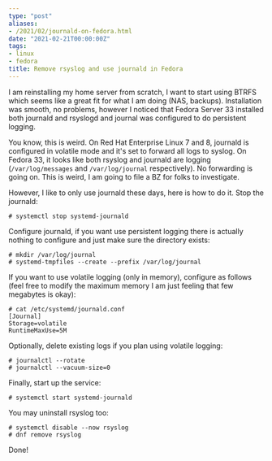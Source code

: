 ```yaml
---
type: "post"
aliases:
- /2021/02/journald-on-fedora.html
date: "2021-02-21T00:00:00Z"
tags:
- linux
- fedora
title: Remove rsyslog and use journald in Fedora
---
```


I am reinstalling my home server from scratch, I want to start using BTRFS
which seems like a great fit for what I am doing (NAS, backups). Installation
was smooth, no problems, however I noticed that Fedora Server 33 installed both
journald and rsyslogd and journal was configured to do persistent logging.

You know, this is weird. On Red Hat Enterprise Linux 7 and 8, journald is
configured in volatile mode and it's set to forward all logs to syslog. On
Fedora 33, it looks like both rsyslog and journald are logging
(`/var/log/messages` and `/var/log/journal` respectively). No forwarding is
going on.  This is weird, I am going to file a BZ for folks to investigate.

However, I like to only use journald these days, here is how to do it.  Stop
the journald:

	# systemctl stop systemd-journald

Configure journald, if you want use persistent logging there is actually
nothing to configure and just make sure the directory exists:

	# mkdir /var/log/journal
	# systemd-tmpfiles --create --prefix /var/log/journal

If you want to use volatile logging (only in memory), configure as follows
(feel free to modify the maximum memory I am just feeling that few megabytes is
okay):

	# cat /etc/systemd/journald.conf
	[Journal]
	Storage=volatile
	RuntimeMaxUse=5M

Optionally, delete existing logs if you plan using volatile logging:

	# journalctl --rotate
	# journalctl --vacuum-size=0

Finally, start up the service:

	# systemctl start systemd-journald

You may uninstall rsyslog too:

	# systemctl disable --now rsyslog
	# dnf remove rsyslog

Done!

